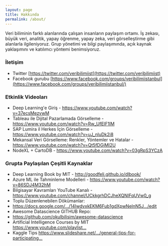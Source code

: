 ```yaml
---
layout: page
title: Hakkında
permalink: /about/
---
```


Veri biliminin farklı alanlarında çalışan insanların paylaşım ortamı.
İş zekası, büyük veri, analitik, yapay öğrenme, yapay zeka, veri görselleştirme gibi alanlarla ilgileniyoruz.
Grup yönetimi ve bilgi paylaşımında, açık kaynak yaklaşımını ve katılımcı yöntemi benimsiyoruz.



### İletişim
* Twitter [https://twitter.com/veribilimiist](https://twitter.com/veribilimiist)
* Facebook gurubu [https://www.facebook.com/groups/veribilimiistanbul](https://www.facebook.com/groups/veribilimiistanbul/)

### Etkinlik Videoları
* Deep Learning'e Giriş - https://www.youtube.com/watch?v=37ecsMezvwM
* Tableau ile Dijital Pazarlamada Görselleme - https://www.youtube.com/watch?v=Rw_UfEIF1IM
* SAP Lumira il Herkes İçin Görselleme - https://www.youtube.com/watch?v=uJ_nluDk2i8
* Mekansal Veri Görselleme: Renkler, Yöntemler ve Hatalar - https://www.youtube.com/watch?v=Qt5fDGjMI2U
* NodeXL + CartoDB - https://www.youtube.com/watch?v=03gRpS3YCzA

### Grupta Paylaşılan Çeşitli Kaynaklar
 * Deep Learning Book by MIT - http://goodfeli.github.io/dlbook/
 * Azure ML ile Tahminleme Modelleri - https://www.youtube.com/watch?v=86SDJ4M32hM
 * Bilgisayar Kavramları YouTube Kanalı - https://www.youtube.com/channel/UCkkgrhDCJheXQNIFqUVw0_g
 * Toplu Düzenlenebilen Dökümanlar:
 * https://docs.google.com/…/14IwdvxkEKM6Fub1gdXpwNelnN5J…/edit
 * Awesome Datascience GITHUB Repo:
 * https://github.com/okulbilisim/awesome-datascience
 * Artificial Intelligence Courses by MIT https://www.youtube.com/playlist…
 * Kaggle Tips https://www.slideshare.net/…/general-tips-for-participating…
